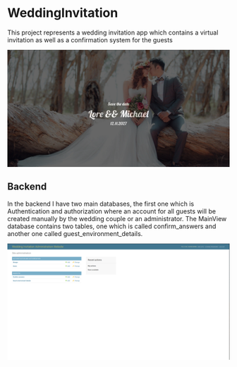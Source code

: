 # WeddingInvitation

This project represents a wedding invitation app which contains a virtual
invitation as well as a confirmation system for the guests

![Website main page](wedding_documentation/picture_1.png)

## Backend

In the backend I have two main databases, the first one which is 
Authentication and authorization where an account for all guests will be
created manually by the wedding couple or an administrator. The MainView
database contains two tables, one which is called confirm_answers and another
one called guest_environment_details.

![Website main page](wedding_documentation/picture_2.png)